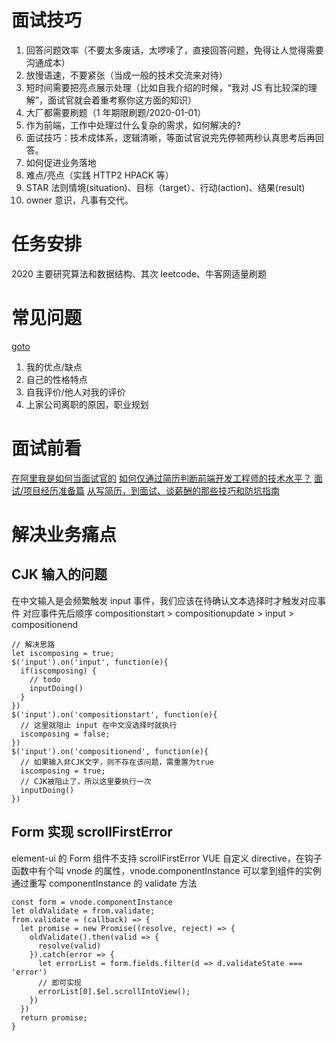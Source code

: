 # 面试技巧

1.  回答问题效率（不要太多废话，太啰嗦了，直接回答问题，免得让人觉得需要沟通成本）
2.  放慢语速，不要紧张（当成一般的技术交流来对待）
3.  短时间需要把亮点展示处理（比如自我介绍的时候，“我对 JS 有比较深的理解”，面试官就会着重考察你这方面的知识）
4.  大厂都需要刷题（1 年期限刷题/2020-01-01）
5.  作为前端，工作中处理过什么复杂的需求，如何解决的?
6.  面试技巧：技术成体系，逻辑清晰，等面试官说完先停顿两秒认真思考后再回答。
7.  如何促进业务落地
8.  难点/亮点（实践 HTTP2 HPACK 等）
9.  STAR 法则情境(situation)、目标（target）、行动(action)、结果(result)
10. owner 意识，凡事有交代。

# 任务安排

2020 主要研究算法和数据结构、其次 leetcode、牛客网适量刷题

# 常见问题
[goto](./.behavior)
1.  我的优点/缺点
2.  自己的性格特点
3.  自我评价/他人对我的评价
4.  上家公司离职的原因，职业规划


# 面试前看

[在阿里我是如何当面试官的](https://juejin.im/post/5e6ebfa86fb9a07ca714d0ec)
[如何仅通过简历判断前端开发工程师的技术水平？](https://www.zhihu.com/question/352896523/answer/876463728?utm_source=wechat_session&utm_medium=social&utm_oi=663345137078505472)
[面试/项目经历准备篇](https://mp.weixin.qq.com/s/tkyGa6nxHVrqD6WoWGBNLg)
[从写简历，到面试、谈薪酬的那些技巧和防坑指南](https://mp.weixin.qq.com/s/KA9lTZlqySgc3JBBdBkZqA)

# 解决业务痛点

## CJK 输入的问题

在中文输入是会频繁触发 input 事件，我们应该在待确认文本选择时才触发对应事件
对应事件先后顺序
compositionstart > compositionupdate > input > compositionend

```
// 解决思路
let iscomposing = true;
$('input').on('input', function(e){
  if(iscomposing) {
    // todo
    inputDoing()
  }
})
$('input').on('compositionstart', function(e){
  // 这里就阻止 input 在中文没选择时就执行
  iscomposing = false;
})
$('input').on('compositionend', function(e){
  // 如果输入非CJK文字，则不存在该问题，需重置为true
  iscomposing = true;
  // CJK被阻止了，所以这里要执行一次
  inputDoing()
})
```

## Form 实现 scrollFirstError

element-ui 的 Form 组件不支持 scrollFirstError
VUE 自定义 directive，在钩子函数中有个叫 vnode 的属性，vnode.componentInstance 可以拿到组件的实例
通过重写 componentInstance 的 validate 方法

```
const form = vnode.componentInstance
let oldValidate = from.validate;
from.validate = (callback) => {
  let promise = new Promise((resolve, reject) => {
    oldValidate().then(valid => {
      resolve(valid)
    }).catch(error => {
      let errorList = form.fields.filter(d => d.validateState === 'error')
      // 即可实现
      errorList[0].$el.scrollIntoView();
    })
  })
  return promise;
}
```
